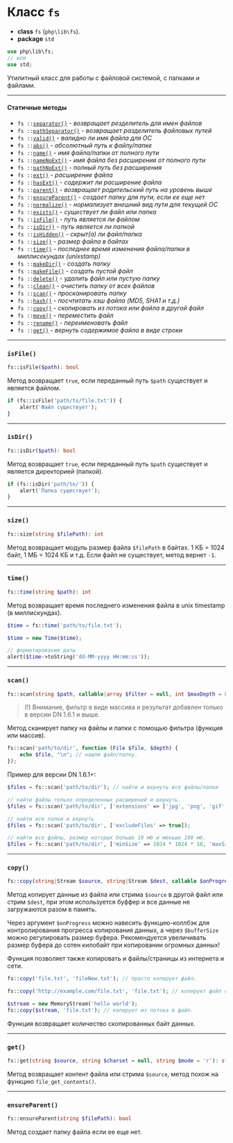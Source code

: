 # Класс `fs`

- **class** `fs` (`php\lib\fs`).
- **package** `std`

```php
use php\lib\fs;
// или
use std;
```
Утилитный класс для работы с файловой системой, с папками и файлами.

---

#### Статичные методы

- `fs ::`[`separator()`](#separator) - _возвращает резделитель для имен файлов_
- `fs ::`[`pathSeparator()`](#pathseparator) - _возвращает разделитель файловых путей_
- `fs ::`[`valid()`](#valid) - _валидно ли имя файла для ОС_
- `fs ::`[`abs()`](#abs) - _абсолютный путь к файлу/папке_
- `fs ::`[`name()`](#name) - _имя файла/папки от полного пути_
- `fs ::`[`nameNoExt()`](#namenoext) - _имя файла без расширения от полного пути_
- `fs ::`[`pathNoExt()`](#pathnoext) - _полный путь без расширения_
- `fs ::`[`ext()`](#ext) - _расширение файла_
- `fs ::`[`hasExt()`](#hasext) - _содержит ли расширение файла_
- `fs ::`[`parent()`](#parent) - _возвращает родительский путь на уровень выше_
- `fs ::`[`ensureParent()`](#ensureparent) - _создает папку для пути, если ее еще нет_
- `fs ::`[`normalize()`](#normalize) - _нормализует внешний вид пути для текущей ОС_
- `fs ::`[`exists()`](#exists) - _существует ли файл или папка_
- `fs ::`[`isFile()`](#isfile) - _путь является ли файлом_
- `fs ::`[`isDir()`](#isdir) - _путь является ли папкой_
- `fs ::`[`isHidden()`](#ishidden) - _скрыт(а) ли файл/папка_
- `fs ::`[`size()`](#size) - _размер файла в байтах_
- `fs ::`[`time()`](#time) - _последнее время изменения файла/папки в миллисекундах (unixstamp)_
- `fs ::`[`makeDir()`](#makedir) - _создать папку_
- `fs ::`[`makeFile()`](#makefile) - _создать пустой файл_
- `fs ::`[`delete()`](#delete) - _удалить файл или пустую папку_
- `fs ::`[`clean()`](#clean) - _очистить папку от всех файлов_
- `fs ::`[`scan()`](#scan) - _просканировать папку_
- `fs ::`[`hash()`](#hash) - _посчтитать хэш файла (MD5, SHA1 и т.д.)_
- `fs ::`[`copy()`](#copy) - _скопировать из потока или файла в другой файл_
- `fs ::`[`move()`](#move) - _переместить файл_
- `fs ::`[`rename()`](#rename) - _переименовать файл_
- `fs ::`[`get()`](#get) - _вернуть содержимое файла в виде строки_

---

### `isFile()`
```php
fs::isFile($path): bool
```
Метод возвращает `true`, если переданный путь `$path` существует и является файлом.

```php
if (fs::isFile('path/to/file.txt')) {
    alert('Файл существует');
}
```

---

### `isDir()`
```php
fs::isDir($path): bool
```
Метод возвращает `true`, если переданный путь `$path` существует и является директорией (папкой).

```php
if (fs::isDir('path/to/')) {
    alert('Папка существует');
}
```

---

### `size()`
```php
fs::size(string $filePath): int
```
Метод возвращает модуль размер файла `$filePath` в байтах. 1 КБ = 1024 байт, 1 МБ = 1024 КБ и т.д.
Если файл не существует, метод вернет `-1`.

---

### `time()`
```php
fs::time(string $path): int
```
Метод возвращает время последнего изменения файла в unix timestamp (в миллискундах).

```php
$time = fs::time('path/to/file.txt');

$time = new Time($time);

// форматирование даты
alert($time->toString('dd-MM-yyyy HH:mm:ss'));
```

---

### `scan()`
```php
fs::scan(string $path, callable|array $filter = null, int $maxDepth = 0, $subIsFirst = false): array
```
> (!) Внимание, фильтр в виде массива и результат добавлен только в версии DN 1.6.1 и выше.

Метод сканирует папку на файлы и папки с помощью фильтра (функция или массив). 

```php
fs::scan('path/to/dir', function (File $file, $depth) {
    echo $file, "\n"; // нашли файл/папку.
});
```

Пример для версии DN 1.6.1+:
```php
$files = fs::scan('path/to/dir'); // найти и вернуть все файлы/папки

// найти файлы только определенных расширений и вернуть.
$files = fs::scan('path/to/dir', ['extensions' => ['jpg', 'png', 'gif', 'jpeg'], 'excludeDirs' => true]); 

// найти все папки и вернуть
$files = fs::scan('path/to/dir', ['excludeFiles' => true]);

// найти все файлы, размер которых больше 10 мб и меньше 100 мб.
$files = fs::scan('path/to/dir', ['minSize' => 1024 * 1024 * 10, 'maxSize' => 1024 * 1024 * 100]);
```

---

### `copy()`
```php
fs::copy(string|Stream $source, string|Stream $dest, callable $onProgress = null, int $bufferSize = 8096): int
```
Метод копирует данные из файла или стрима `$source` в другой файл или стрим `$dest`, при этом используется буффер и все данные не загружаются разом в память. 

Через аргумент `$onProgress` можно навесить функцию-коллбэк для контролирования прогресса копирования данных, а через `$bufferSize` можно регулировать размер буфера. Рекомендуется увеличивать размер буфера до сотен килобайт при копировании огромных данных!

Функция позволяет также копировать и файлы/страницы из интернета и сети.

```php
fs::copy('file.txt', 'fileNew.txt'); // просто копирует файл.

fs::copy('http://example.com/file.txt', 'file.txt'); // копирует файл с сайта.

$stream = new MemoryStream('hello world');
fs::copy($stream, 'file.txt'); // копирует из потока в файл.
```

Функция возвращает количество скопированных байт данных.

---

### `get()`
```php
fs::get(string $source, string $charset = null, string $mode = 'r'): string
```
Метод возвращает контент файла или стрима `$source`, метод похож на функцию `file_get_contents()`.

---

### `ensureParent()`
```php
fs::ensureParent(string $filePath): bool
```
Метод создает папку файла если ее еще нет.

